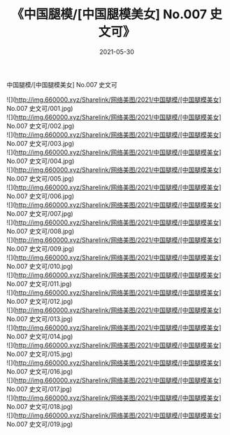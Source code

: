 ﻿---
layout: post
title:  《中国腿模/[中国腿模美女] No.007 史文可》
date:   2021-05-30
img: http://img.660000.xyz/Sharelink/网络美图/2021/中国腿模/[中国腿模美女] No.007 史文可/000.jpg
categories: [美女, 清纯, 唯美]
---

中国腿模/[中国腿模美女] No.007 史文可

 ![](http://img.660000.xyz/Sharelink/网络美图/2021/中国腿模/[中国腿模美女] No.007 史文可/001.jpg) <br>![](http://img.660000.xyz/Sharelink/网络美图/2021/中国腿模/[中国腿模美女] No.007 史文可/002.jpg) <br>![](http://img.660000.xyz/Sharelink/网络美图/2021/中国腿模/[中国腿模美女] No.007 史文可/003.jpg) <br>![](http://img.660000.xyz/Sharelink/网络美图/2021/中国腿模/[中国腿模美女] No.007 史文可/004.jpg) <br>![](http://img.660000.xyz/Sharelink/网络美图/2021/中国腿模/[中国腿模美女] No.007 史文可/005.jpg) <br>![](http://img.660000.xyz/Sharelink/网络美图/2021/中国腿模/[中国腿模美女] No.007 史文可/006.jpg) <br>![](http://img.660000.xyz/Sharelink/网络美图/2021/中国腿模/[中国腿模美女] No.007 史文可/007.jpg) <br>![](http://img.660000.xyz/Sharelink/网络美图/2021/中国腿模/[中国腿模美女] No.007 史文可/008.jpg) <br>![](http://img.660000.xyz/Sharelink/网络美图/2021/中国腿模/[中国腿模美女] No.007 史文可/009.jpg) <br>![](http://img.660000.xyz/Sharelink/网络美图/2021/中国腿模/[中国腿模美女] No.007 史文可/010.jpg) <br>![](http://img.660000.xyz/Sharelink/网络美图/2021/中国腿模/[中国腿模美女] No.007 史文可/011.jpg) <br>![](http://img.660000.xyz/Sharelink/网络美图/2021/中国腿模/[中国腿模美女] No.007 史文可/012.jpg) <br>![](http://img.660000.xyz/Sharelink/网络美图/2021/中国腿模/[中国腿模美女] No.007 史文可/013.jpg) <br>![](http://img.660000.xyz/Sharelink/网络美图/2021/中国腿模/[中国腿模美女] No.007 史文可/014.jpg) <br>![](http://img.660000.xyz/Sharelink/网络美图/2021/中国腿模/[中国腿模美女] No.007 史文可/015.jpg) <br>![](http://img.660000.xyz/Sharelink/网络美图/2021/中国腿模/[中国腿模美女] No.007 史文可/016.jpg) <br>![](http://img.660000.xyz/Sharelink/网络美图/2021/中国腿模/[中国腿模美女] No.007 史文可/017.jpg) <br>![](http://img.660000.xyz/Sharelink/网络美图/2021/中国腿模/[中国腿模美女] No.007 史文可/018.jpg) <br>![](http://img.660000.xyz/Sharelink/网络美图/2021/中国腿模/[中国腿模美女] No.007 史文可/019.jpg) <br>